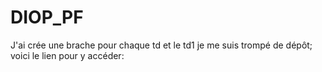 # DIOP_PF
J'ai crée une brache pour chaque td et le td1 je me suis trompé de dépôt; voici le lien pour y accéder: 
